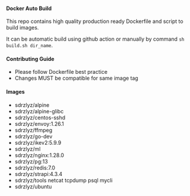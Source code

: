 #### Docker Auto Build
This repo contains high quality production ready Dockerfile and script to build images.

It can be automatic build using github action or manually by command `sh build.sh dir_name`.


#### Contributing Guide

- Please follow Dockerfile best practice
- Changes MUST be compatible for same image tag

#### Images

- sdrzlyz/alpine
- sdrzlyz/alpine-glibc
- sdrzlyz/centos-sshd
- sdrzlyz/envoy:1.26.1
- sdrzlyz/ffmpeg
- sdrzlyz/go-dev
- sdrzlyz/ikev2:5.9.9
- sdrzlyz/ml
- sdrzlyz/nginx:1.28.0
- sdrzlyz/pg:13
- sdrzlyz/redis:7.0
- sdrzlyz/strapi:4.3.4
- sdrzlyz/tools netcat tcpdump psql mycli
- sdrzlyz/ubuntu
